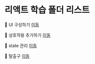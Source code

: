 # 리액트 학습 폴더 리스트

📂 UI 구성하기 [이동](./UI%20구성하기/000-리액트%20Describing%20the%20UI.md)

📂 상호작용 추가하기 [이동](./상호작용%20추가하기/000-리액트%20Adding%20Interactivity.md)

📂 state 관리 [이동](./state%20관리%20/000-리액트%20Managing%20State.md)

📂 탈출구 [이동](./탈출구/000-리액트%20Escape%20Hatches.md)
